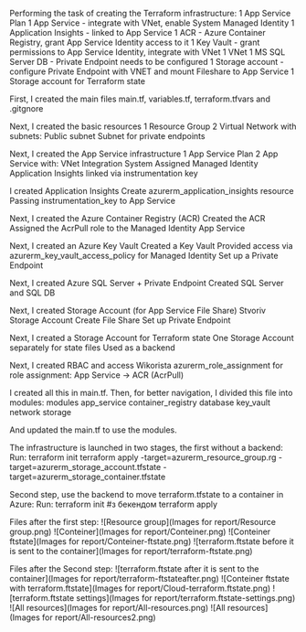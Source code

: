Performing the task of creating the Terraform infrastructure:
        1 App Service Plan
        1 App Service - integrate with VNet, enable System Managed Identity
        1 Application Insights - linked to App Service
        1 ACR - Azure Container Registry, grant App Service Identity access to it
        1 Key Vault - grant permissions to App Service Identity, integrate with VNet
        1 VNet
        1 MS SQL Server DB - Private Endpoint needs to be configured
        1 Storage account - configure Private Endpoint with VNET and mount Fileshare to App Service
        1 Storage account for Terraform state

First, I created the main files main.tf, variables.tf, terraform.tfvars and .gitgnore

Next, I created the basic resources
1 Resource Group
2 Virtual Network with subnets:
    Public subnet
    Subnet for private endpoints

Next, I created the App Service infrastructure
1 App Service Plan
2 App Service with:
    VNet Integration
    System Assigned Managed Identity
    Application Insights linked via instrumentation key

I created Application Insights
    Create azurerm_application_insights resource
    Passing instrumentation_key to App Service

Next, I created the Azure Container Registry (ACR)
    Created the ACR
    Assigned the AcrPull role to the Managed Identity App Service

Next, I created an Azure Key Vault
    Created a Key Vault
    Provided access via azurerm_key_vault_access_policy for Managed Identity
    Set up a Private Endpoint

Next, I created Azure SQL Server + Private Endpoint
    Created SQL Server and SQL DB

Next, I created Storage Account (for App Service File Share)
    Stvoriv Storage Account
    Create File Share
    Set up Private Endpoint

Next, I created a Storage Account for Terraform state
    One Storage Account separately for state files
    Used as a backend

Next, I created RBAC and access
    Wikorista azurerm_role_assignment for role assignment:
        App Service → ACR (AcrPull)

I created all this in main.tf. Then, for better navigation, I divided this file into modules:
modules
    app_service
    container_registry
    database
    key_vault
    network
    storage

And updated the main.tf to use the modules.

The infrastructure is launched in two stages, the first without a backend:
Run:
terraform init
terraform apply -target=azurerm_resource_group.rg -target=azurerm_storage_account.tfstate -target=azurerm_storage_container.tfstate

Second step, use the backend to move terraform.tfstate to a container in Azure:
Run:
terraform init #з бекендом
terraform apply

Files after the first step:
![Resource group](Images for report/Resource group.png)
![Conteiner](Images for report/Conteiner.png)
![Conteiner ftstate](Images for report/Conteiner-ftstate.png)
![terraform.ftstate before it is sent to the container](Images for report/terraform-ftstate.png)

Files after the Second step:
![terraform.ftstate after it is sent to the container](Images for report/terraform-ftstateafter.png)
![Conteiner ftstate with terraform.ftstate](Images for report/Cloud-terraform.ftstate.png)
![terraform.ftstate settings](Images for report/terraform.ftstate-settings.png)
![All resources](Images for report/All-resources.png)
![All resources](Images for report/All-resources2.png)